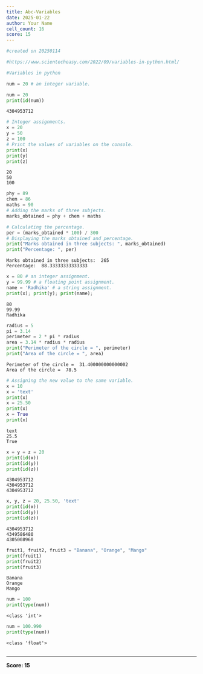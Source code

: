 ```yaml
---
title: Abc-Variables
date: 2025-01-22
author: Your Name
cell_count: 16
score: 15
---
```


```python
#created on 20250114
```


```python
#https://www.scientecheasy.com/2022/09/variables-in-python.html/
```


```python
#Variables in python
```


```python
num = 20 # an integer variable.

```


```python
num = 20
print(id(num))

```

    4304953712



```python
# Integer assignments.
x = 20 
y = 50
z = 100
# Print the values of variables on the console.
print(x)
print(y)
print(z)

```

    20
    50
    100



```python
phy = 89
chem = 86
maths = 90
# Adding the marks of three subjects.
marks_obtained = phy + chem + maths

# Calculating the percentage.
per = (marks_obtained * 100) / 300
# Displaying the marks obtained and percentage.
print("Marks obtained in three subjects: ", marks_obtained)
print("Percentage: ", per)

```

    Marks obtained in three subjects:  265
    Percentage:  88.33333333333333



```python
x = 80 # an integer assignment.
y = 99.99 # a floating point assignment.
name = 'Radhika' # a string assignment.
print(x); print(y); print(name);

```

    80
    99.99
    Radhika



```python
radius = 5
pi = 3.14
perimeter = 2 * pi * radius
area = 3.14 * radius * radius
print("Perimeter of the circle = ", perimeter)
print("Area of the circle = ", area)

```

    Perimeter of the circle =  31.400000000000002
    Area of the circle =  78.5



```python
# Assigning the new value to the same variable.
x = 10 
x = 'text'
print(x)
x = 25.50 
print(x)
x = True 
print(x)

```

    text
    25.5
    True



```python
x = y = z = 20
print(id(x))
print(id(y))
print(id(z))

```

    4304953712
    4304953712
    4304953712



```python
x, y, z = 20, 25.50, 'text'
print(id(x))
print(id(y))
print(id(z))

```

    4304953712
    4349586480
    4305008960



```python
fruit1, fruit2, fruit3 = "Banana", "Orange", "Mango"
print(fruit1)
print(fruit2)
print(fruit3)

```

    Banana
    Orange
    Mango



```python
num = 100
print(type(num))

```

    <class 'int'>



```python
num = 100.990
print(type(num))

```

    <class 'float'>



```python

```


---
**Score: 15**
